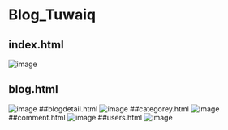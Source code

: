 # Blog_Tuwaiq
## index.html
![image](https://github.com/wojodd/Blog_Tuwaiq/assets/86664682/389077cb-50a5-438b-8e9d-8bbf6e091d29)
## blog.html
![image](https://github.com/wojodd/Blog_Tuwaiq/assets/86664682/7b03c5d4-23b0-412c-b798-8c4aec47675d)
##blogdetail.html
![image](https://github.com/wojodd/Blog_Tuwaiq/assets/86664682/2ecb0ad0-4880-470a-8c83-fa0975d63ca7)
##categorey.html
![image](https://github.com/wojodd/Blog_Tuwaiq/assets/86664682/58862d7b-1396-44b4-ab91-4b90d6377e28)
##comment.html
![image](https://github.com/wojodd/Blog_Tuwaiq/assets/86664682/781bce8f-780e-42ba-8367-0ff1546f28ad)
##users.html
![image](https://github.com/wojodd/Blog_Tuwaiq/assets/86664682/6e2ae7e1-070f-43ef-ace7-282bb3ed4c3d)








